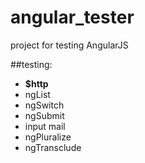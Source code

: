 angular_tester
==============

project for testing AngularJS 

##testing:

- **$http**
- ngList
- ngSwitch
- ngSubmit
- input mail
- ngPluralize
- ngTransclude
